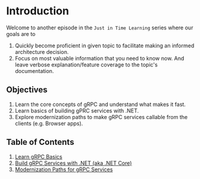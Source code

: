 # Introduction

Welcome to another episode in the `Just in Time Learning` series where our goals are to
1. Quickly become proficient in given topic to facilitate making an informed architecture decision.
2. Focus on most valuable information that you need to know now. And leave verbose explanation/feature coverage to the topic's documentation.

## Objectives

1. Learn the core concepts of gRPC and understand what makes it fast.
1. Learn basics of building gPRC services with .NET.
1. Explore modernization paths to make gRPC services callable from the clients (e.g. Browser apps).

## Table of Contents
1. [Learn gRPC Basics](./1.grpc-basics.md)
1. [Build gRPC Services with .NET (aka .NET Core)](./2.dotnet-with-grpc.md)
1. [Modernization Paths for gRPC Services](./3.modernization-with-grpc.md)
